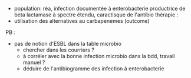 - population:
 réa, infection documentée à enterobacterie productrice de beta lactamase à spectre étendu, caractisque de l'antibio thérapie :
- utilisation des alternatives au carbapenemes
(outcome)

PB :
- pas de notion d'ESBL dans la table microbio
    - chercher dans les courriers ?
     - à corréler avec la bonne infection microbio dans la bdd, travail manuel ?
    - déduire de l'antibiogramme des infection à enterobacterie


